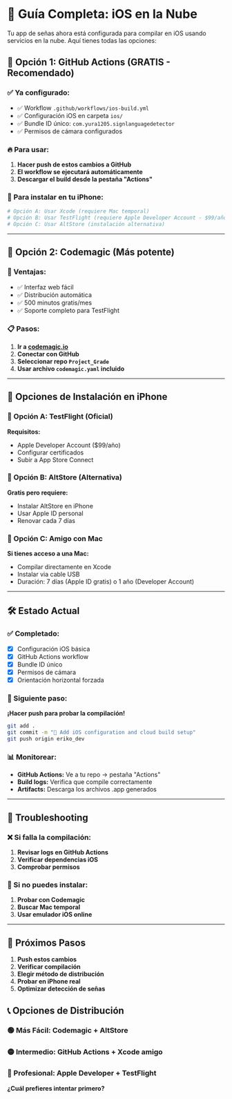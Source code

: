 # 📱 Guía Completa: iOS en la Nube

Tu app de señas ahora está configurada para compilar en iOS usando servicios en la nube. Aquí tienes todas las opciones:

## 🚀 Opción 1: GitHub Actions (GRATIS - Recomendado)

### ✅ Ya configurado:
- ✅ Workflow `.github/workflows/ios-build.yml`
- ✅ Configuración iOS en carpeta `ios/`
- ✅ Bundle ID único: `com.yura1205.signlanguagedetector`
- ✅ Permisos de cámara configurados

### 🔥 Para usar:
1. **Hacer push de estos cambios a GitHub**
2. **El workflow se ejecutará automáticamente**
3. **Descargar el build desde la pestaña "Actions"**

### 📱 Para instalar en tu iPhone:
```bash
# Opción A: Usar Xcode (requiere Mac temporal)
# Opción B: Usar TestFlight (requiere Apple Developer Account - $99/año)
# Opción C: Usar AltStore (instalación alternativa)
```

---

## 🎯 Opción 2: Codemagic (Más potente)

### 🌟 Ventajas:
- ✅ Interfaz web fácil
- ✅ Distribución automática
- ✅ 500 minutos gratis/mes
- ✅ Soporte completo para TestFlight

### 📋 Pasos:
1. **Ir a [codemagic.io](https://codemagic.io)**
2. **Conectar con GitHub**
3. **Seleccionar repo `Project_Grade`**
4. **Usar archivo `codemagic.yaml` incluido**

---

## 📲 Opciones de Instalación en iPhone

### 🔵 Opción A: TestFlight (Oficial)
**Requisitos:**
- Apple Developer Account ($99/año)
- Configurar certificados
- Subir a App Store Connect

### 🔶 Opción B: AltStore (Alternativa)
**Gratis pero requiere:**
- Instalar AltStore en iPhone
- Usar Apple ID personal
- Renovar cada 7 días

### 🔷 Opción C: Amigo con Mac
**Si tienes acceso a una Mac:**
- Compilar directamente en Xcode
- Instalar via cable USB
- Duración: 7 días (Apple ID gratis) o 1 año (Developer Account)

---

## 🛠️ Estado Actual

### ✅ Completado:
- [x] Configuración iOS básica
- [x] GitHub Actions workflow
- [x] Bundle ID único
- [x] Permisos de cámara
- [x] Orientación horizontal forzada

### 🔄 Siguiente paso:
**¡Hacer push para probar la compilación!**

```bash
git add .
git commit -m "🍎 Add iOS configuration and cloud build setup"
git push origin eriko_dev
```

### 📊 Monitorear:
- **GitHub Actions:** Ve a tu repo → pestaña "Actions"
- **Build logs:** Verifica que compile correctamente
- **Artifacts:** Descarga los archivos .app generados

---

## 🔧 Troubleshooting

### ❌ Si falla la compilación:
1. **Revisar logs en GitHub Actions**
2. **Verificar dependencias iOS**
3. **Comprobar permisos**

### 📱 Si no puedes instalar:
1. **Probar con Codemagic**
2. **Buscar Mac temporal**
3. **Usar emulador iOS online**

---

## 🎯 Próximos Pasos

1. **Push estos cambios**
2. **Verificar compilación**
3. **Elegir método de distribución**
4. **Probar en iPhone real**
5. **Optimizar detección de señas**

## 📞 Opciones de Distribución

### 🟢 Más Fácil: Codemagic + AltStore
### 🟡 Intermedio: GitHub Actions + Xcode amigo
### 🔴 Profesional: Apple Developer + TestFlight

**¿Cuál prefieres intentar primero?**